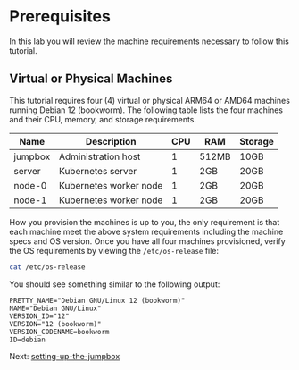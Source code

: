 # Prerequisites

In this lab you will review the machine requirements necessary to follow this tutorial.

## Virtual or Physical Machines

This tutorial requires four (4) virtual or physical ARM64 or AMD64 machines running Debian 12 (bookworm). The following table lists the four machines and their CPU, memory, and storage requirements.

| Name    | Description            | CPU | RAM   | Storage |
|---------|------------------------|-----|-------|---------|
| jumpbox | Administration host    | 1   | 512MB | 10GB    |
| server  | Kubernetes server      | 1   | 2GB   | 20GB    |
| node-0  | Kubernetes worker node | 1   | 2GB   | 20GB    |
| node-1  | Kubernetes worker node | 1   | 2GB   | 20GB    |

How you provision the machines is up to you, the only requirement is that each machine meet the above system requirements including the machine specs and OS version. Once you have all four machines provisioned, verify the OS requirements by viewing the `/etc/os-release` file:

```bash
cat /etc/os-release
```

You should see something similar to the following output:

```text
PRETTY_NAME="Debian GNU/Linux 12 (bookworm)"
NAME="Debian GNU/Linux"
VERSION_ID="12"
VERSION="12 (bookworm)"
VERSION_CODENAME=bookworm
ID=debian
```

Next: [setting-up-the-jumpbox](02-jumpbox.md)
